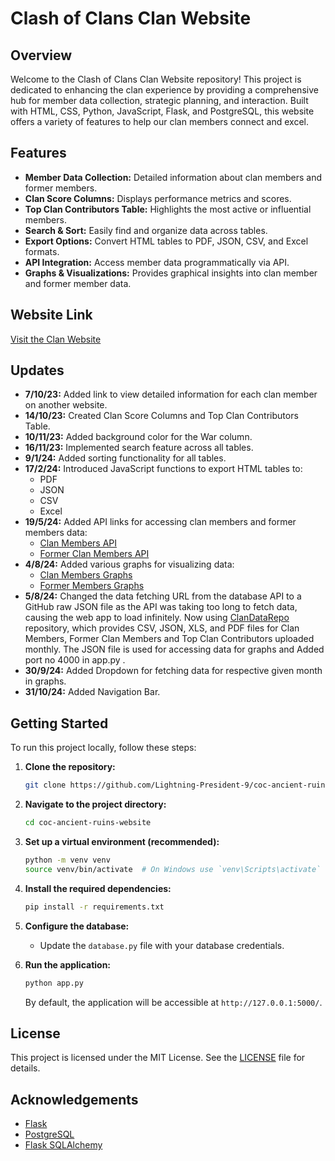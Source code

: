 # Clash of Clans Clan Website

## Overview

Welcome to the Clash of Clans Clan Website repository! This project is dedicated to enhancing the clan experience by providing a comprehensive hub for member data collection, strategic planning, and interaction. Built with HTML, CSS, Python, JavaScript, Flask, and PostgreSQL, this website offers a variety of features to help our clan members connect and excel.

## Features

- **Member Data Collection:** Detailed information about clan members and former members.
- **Clan Score Columns:** Displays performance metrics and scores.
- **Top Clan Contributors Table:** Highlights the most active or influential members.
- **Search & Sort:** Easily find and organize data across tables.
- **Export Options:** Convert HTML tables to PDF, JSON, CSV, and Excel formats.
- **API Integration:** Access member data programmatically via API.
- **Graphs & Visualizations:** Provides graphical insights into clan member and former member data.

## Website Link

[Visit the Clan Website](https://coc-ancient-ruins-website.onrender.com/)

## Updates

- **7/10/23:** Added link to view detailed information for each clan member on another website.
- **14/10/23:** Created Clan Score Columns and Top Clan Contributors Table.
- **10/11/23:** Added background color for the War column.
- **16/11/23:** Implemented search feature across all tables.
- **9/1/24:** Added sorting functionality for all tables.
- **17/2/24:** Introduced JavaScript functions to export HTML tables to:
  - PDF
  - JSON
  - CSV
  - Excel
- **19/5/24:** Added API links for accessing clan members and former members data:
  - [Clan Members API](https://coc-ancient-ruins-website.onrender.com/api/mem)
  - [Former Clan Members API](https://coc-ancient-ruins-website.onrender.com/api/fmem)
- **4/8/24:** Added various graphs for visualizing data:
  - [Clan Members Graphs](https://coc-ancient-ruins-website.onrender.com/graph/mem)
  - [Former Members Graphs](https://coc-ancient-ruins-website.onrender.com/graph/fmem)
- **5/8/24:** Changed the data fetching URL from the database API to a GitHub raw JSON file as the API was taking too long to fetch data, causing the web app to load infinitely. Now using [ClanDataRepo](https://github.com/Lightning-President-9/ClanDataRepo) repository, which provides CSV, JSON, XLS, and PDF files for Clan Members, Former Clan Members and Top Clan Contributors uploaded monthly. The JSON file is used for accessing data for graphs and Added port no 4000 in app.py .
- **30/9/24:** Added Dropdown for fetching data for respective given month in graphs.
- **31/10/24:** Added Navigation Bar.

## Getting Started

To run this project locally, follow these steps:

1. **Clone the repository:**

   ```bash
   git clone https://github.com/Lightning-President-9/coc-ancient-ruins-website.git
   ```

2. **Navigate to the project directory:**

   ```bash
   cd coc-ancient-ruins-website
   ```

3. **Set up a virtual environment (recommended):**

   ```bash
   python -m venv venv
   source venv/bin/activate  # On Windows use `venv\Scripts\activate`
   ```

4. **Install the required dependencies:**

   ```bash
   pip install -r requirements.txt
   ```

5. **Configure the database:**
   - Update the `database.py` file with your database credentials.

6. **Run the application:**

   ```bash
   python app.py
   ```

   By default, the application will be accessible at `http://127.0.0.1:5000/`.

## License

This project is licensed under the MIT License. See the [LICENSE](https://github.com/Lightning-President-9/coc-ancient-ruins-website/blob/main/LICENSE) file for details.

## Acknowledgements

- [Flask](https://flask.palletsprojects.com/)
- [PostgreSQL](https://www.postgresql.org/)
- [Flask SQLAlchemy](https://flask-sqlalchemy.palletsprojects.com/en/3.1.x/)